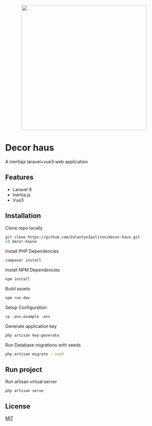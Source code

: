 <p align="center"><a href="https://laravel.com" target="_blank"><img src="https://raw.githubusercontent.com/laravel/art/master/logo-lockup/5%20SVG/2%20CMYK/1%20Full%20Color/laravel-logolockup-cmyk-red.svg" width="400"></a></p>

# Decor haus

A inertiajs laravel+vue3 web application 

## Features

- Laravel 8
- Inertia.js
- Vue3

## Installation

Clone repo locally

```bash
git clone https://github.com/ValentynIpolitov/decor-haus.git
cd decor-hause
```

Install PHP Dependencies

```bash
composer install
```

Install NPM Dependencies

```bash
npm install
```

Build assets

```bash
npm run dev
```

Setup Configuration

```bash
cp .env.example .env
```

Generate application key

```bash
php artisan key:generate
```

Run Database migrations with seeds

```bash
php artisan migrate --seed
```

## Run project

Run artisan virtual server
```
php artisan serve
```

## License

[MIT](https://choosealicense.com/licenses/mit/)
